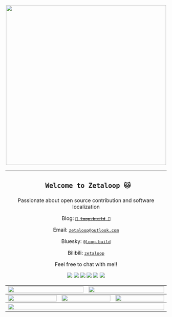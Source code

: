 <p align="center">
  <picture>
    <source media="(prefers-color-scheme: dark)" srcset="https://github.com/zetaloop/zetaloop/assets/36418285/730d71b8-ea10-4045-a084-1741320d0a08">
    <img width="500" src="https://github.com/zetaloop/zetaloop/assets/36418285/0a3c13d8-79e5-455a-9941-3435935d523b" />
  </picture>
</p>

<table align="center">
  <td colspan="6">
    <h2><p align="center"><code> Welcome to Zetaloop 🐱</code></p></h2>
    <p align="center">Passionate about open source contribution and software localization</p>
    <p align="center">Blog: <a href="https://loop.build"><kbd>🚧 <del>loop.build</del> 🚧</kbd></a></p>
    <p align="center">Email: <a href="mailto:zetaloop@outlook.com"><kbd>zetaloop@outlook.com</kbd></a></p>
    <p align="center">Bluesky: <a href="https://bsky.app/profile/loop.build"><kbd>@loop.build</kbd></a></p>
    <p align="center">Bilibili: <a href="https://space.bilibili.com/99583527"><kbd>zetaloop</kbd></a></p>
    <p align="center">Feel free to chat with me!!</p>
    <p align="center">
      <a href="https://www.nbu.edu.cn/en/"><img src="https://img.shields.io/badge/NBU-x?style=for-the-badge&logo=bookstack&logoColor=white&color=CF3A1C" /></a>
      <a href="https://python.org"><img src="https://img.shields.io/badge/Python-gray?style=for-the-badge&logo=python&logoColor=white&color=3572A5" /></a>
      <a href="https://chatgpt.com/"><img src="https://img.shields.io/badge/L10n-x?style=for-the-badge&logo=googletranslate&logoColor=white&color=7159C1" /></a>
      <a href="https://hackaday.com/"><img src="https://img.shields.io/badge/Hacks-x?style=for-the-badge&logo=hackaday&logoColor=white&color=B23856" /></a>
      <a href="https://github.com"><img src="https://img.shields.io/badge/OpenSource-x?style=for-the-badge&logo=opencollective&logoColor=white&color=2D9629" /></a>
      <a href="https://loop.build/about"><img src="https://img.shields.io/badge/Cute-x?style=for-the-badge&logo=furrynetwork&logoColor=white&color=EB7C00" /></a>
    </p>
  </td>
<tbody>
  <tr>
    <td colspan="3"><a href="https://github.com/anuraghazra/github-readme-stats">
      <picture>
        <source media="(prefers-color-scheme: dark)" srcset="https://github-readme-stats-mirror.vercel.app/api?username=zetaloop&show_icons=true&theme=dark&hide_border=true&bg_color=00000000&number_format=long">
        <img height="100%" src="https://github-readme-stats-mirror.vercel.app/api?username=zetaloop&show_icons=true&hide_border=true&bg_color=00000000&number_format=long" />
      </picture>
    </a></td>
    <td colspan="3"><a href="https://github.com/denvercoder1/github-readme-streak-stats">
      <picture>
        <source media="(prefers-color-scheme: dark)" srcset="https://github-readme-streak-stats-mirror.vercel.app/?user=zetaloop&mode=weekly&theme=dark&hide_border=true&background=00000000">
        <img height="100%" src="https://github-readme-streak-stats-mirror.vercel.app/?user=zetaloop&mode=weekly&hide_border=true&background=00000000" />
      </picture>
    </a></td>
  </tr>
</tbody><tbody>
  <tr>
    <td colspan="2"><a href="https://github.com/vn7n24fzkq/github-profile-summary-cards">
      <picture>
        <source media="(prefers-color-scheme: dark)" srcset="http://github-profile-summary-cards-mirror.vercel.app/api/cards/repos-per-language?username=zetaloop&theme=nord_dark&border_color=0000&bg_color=0000">
        <img height="100%" src="http://github-profile-summary-cards-mirror.vercel.app/api/cards/repos-per-language?username=zetaloop&theme=nord_bright&border_color=0000&bg_color=0000" />
      </picture>
    </a></td>
    <td colspan="2"><a href="https://github.com/vn7n24fzkq/github-profile-summary-cards">
      <picture>
        <source media="(prefers-color-scheme: dark)" srcset="http://github-profile-summary-cards-mirror.vercel.app/api/cards/most-commit-language?username=zetaloop&theme=nord_dark&border_color=0000&bg_color=0000">
        <img height="100%" src="http://github-profile-summary-cards-mirror.vercel.app/api/cards/most-commit-language?username=zetaloop&theme=nord_bright&border_color=0000&bg_color=0000" />
      </picture>
    </a></td>
    <td colspan="2"><a href="https://github.com/vn7n24fzkq/github-profile-summary-cards">
      <picture>
        <source media="(prefers-color-scheme: dark)" srcset="http://github-profile-summary-cards-mirror.vercel.app/api/cards/productive-time?username=zetaloop&utcOffset=8&theme=nord_dark&border_color=0000&bg_color=0000">
        <img height="100%" src="http://github-profile-summary-cards-mirror.vercel.app/api/cards/productive-time?username=zetaloop&utcOffset=8&theme=nord_bright&border_color=0000&bg_color=0000" />
      </picture>
    </a></td>
  </tr>
</tbody><tbody>
  <tr>
    <td colspan="6"><a href="https://github.com/ryo-ma/github-profile-trophy">
      <picture>
        <source media="(prefers-color-scheme: dark)" srcset="https://github-profile-trophy.vercel.app/?username=zetaloop&theme=darkhub&no-bg=true&no-frame=true&row=1&column=6&margin-w=15">
        <img width="100%" src="https://github-profile-trophy.vercel.app/?username=zetaloop&no-bg=true&no-frame=true&row=1&column=6&margin-w=15" />
      </picture>
    </a></td>
  </tr>
</tbody></table>
